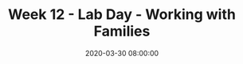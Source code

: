 ---
layout: single_presentation
name: week-12-lab-day-working-with-families.md
title: "Week 12 - Lab Day - Working with Families"
date:  2020-03-30 08:00:00
presentation_id: UtmCGr
permalink: /UtmCGr/
redirect_from:
  - /presentations/UtmCGr/week-12-lab-day-working-with-families
slides: 
  - slide_name: deck-5095-large-0.jpeg
    slide_text: >
      <p><strong>Location</strong>: CBC Campus -  SWL 108<br />
      <strong>Time</strong>: Wednesdays from 5:30-8:15<br />
      <strong>Week 12</strong>: 04/01/2020<br />
      <strong>Topic and Content Area</strong>: Working with Families II<br />
      <strong>Reading Assignment</strong>: Prest and Protinsky (1993)<br />
      <strong>Assignments Due</strong>: N/A<br />
      <strong>Other Important Information</strong>: N/A</p>
      
  - slide_name: deck-5095-large-1.jpeg
    slide_text: >
      <p>[Whole Class Activity] Watch Family Therapy Video clip of the Simpsons.</p>
      <blockquote>
      <p>Today we will be talking about working with families and what that looks like.</p>
      </blockquote>
      
  - slide_name: deck-5095-large-2.jpeg
    slide_text: >
      <ul>
      <li>Specific tools for working with families</li>
      <li>Dysfunctional family roles</li>
      <li>Implementation of family intervention</li>
      </ul>
      
  - slide_name: deck-5095-large-3.jpeg
    slide_text: >
      <blockquote>
      <p>This activity is based both on work done ART and from Guiding Good Choices Parenting Classes. In ART the following are the sections of what is called the anger control chain.</p>
      </blockquote>
      <ul>
      <li>Triggers (internal / external)</li>
      <li>Cues</li>
      <li>Anger reducers</li>
      <li>Reminders</li>
      <li>Thinking ahead (if __ then __ thinking)</li>
      <li>Social skill</li>
      <li>Self evaluation</li>
      </ul>
      <blockquote>
      <p>I want to show you an activity you could do in groups / with families to help brainstorm what a youth’s cues are.</p>
      </blockquote>
      <p>[Whole Class Activity] Draw an outline of a person. Have people brainstorm what they feel like when they get upset. Using outrageous drawings.</p>
      
  - slide_name: deck-5095-large-4.jpeg
    slide_text: >
      <blockquote>
      <p>The following is a handout I used to use many times when I have been working with families who have conflict.</p>
      </blockquote>
      <blockquote>
      <p>One way that I frequently used it was to talk about it point by point.</p>
      </blockquote>
      <blockquote>
      <p>[Whole Class Activity] Demonstrate with volunteers going through the form for a couple of minutes.</p>
      </blockquote>
      
  - slide_name: deck-5095-large-5.jpeg
    slide_text: >
      <blockquote>
      <p>The following is a good list of validating vs. invalidating statements.</p>
      </blockquote>
      <blockquote>
      <p>[Whole Class Activity] Give class some time to review the material. What are some different ways that somebody could use this with a family?</p>
      </blockquote>
      
  - slide_name: deck-5095-large-6.jpeg
    slide_text: >
      <blockquote>
      <p>The wellness wheel is not an activity I did as frequently with families as I did with individuals, but it it still works just as well.</p>
      </blockquote>
      <blockquote>
      <p>[Whole Class Activity] Have entire class complete a wellness wheel themselves, walking them through questions.</p>
      </blockquote>
      
  - slide_name: deck-5095-large-7.jpeg
    slide_text: >
      <blockquote>
      <p>This is another form that I thought I’d share with you. It’s a pretty simple concept. Sometimes it can be really beneficial for our clients if we can make things simple and clearly defined.</p>
      </blockquote>
      <p>While, I don’t have other examples for you, similar style handouts could be made and used…</p>
      <ul>
      <li>Using I-Messages</li>
      <li>Eriksons stages of development</li>
      <li>…etc</li>
      </ul>
      
  - slide_name: deck-5095-large-8.jpeg
    slide_text: >
      <blockquote>
      <p>There can be a number roles that family members might fall under. Sometimes, especially in literature regarding substance abuse, there are roles described as co-dependent or dysfunctional considered common. We are going to spend some time examining those.</p>
      </blockquote>
      <p>Also, something to consider. There is no real scientific backing to some of this, it is taken as standard and frequently seen, but has not be scientifically verified.</p>
      
  - slide_name: deck-5095-large-9.jpeg
    slide_text: >
      <p>The entire family life revolves around the addict or alcoholic. Each codependent role has been taken on in order to “make sense” of, and handle, the dysfunction in the everyday life of the family.</p>
      <p>Understanding the addict is very important. Of equal importance is knowing that by making changes in your own actions, you can stop supporting the addictive behavior of your loved one.</p>
      
  - slide_name: deck-5095-large-10.jpeg
    slide_text: >
      <blockquote>
      <p>This family member (often the oldest child) devotes his time and attention to making the family look “normal” and without problems.</p>
      </blockquote>
      <ul>
      <li>By overachieving and being successful in school, work or social activities.</li>
      <li>The Hero feels he can mask or make up for the dysfunctional home life.</li>
      <li>Everyone sees the Hero as kind, helpful and positive.</li>
      <li>Inside
      <ul>
      <li>Heroes often feel isolated inside</li>
      <li>Unable to express their true feelings.</li>
      </ul>
      </li>
      <li>They may have difficulty with intimate relationships in later life</li>
      <li>May suffer from illness related to stress.</li>
      <li>They are often workaholics as adults.</li>
      </ul>
      
  - slide_name: deck-5095-large-11.jpeg
    slide_text: >
      <blockquote>
      <p>The Scapegoat (often the second born) always seems defiant, hostile and angry. They are perpetually in trouble at school, work or in social situations…</p>
      </blockquote>
      <ul>
      <li>Often our target client….</li>
      <li>Their behavior turns the focus away from the addict or alcoholic in the family</li>
      <li>They may also be reacting to the attention that the hero child receives</li>
      <li>Frequent turns to high risk behaviors as a way to express their inner feelings of emptiness.
      <ul>
      <li>The Scapegoat may experiment with drugs or alcohol.</li>
      <li>They may become sexually active at an early age, or get into frequent fights.</li>
      </ul>
      </li>
      <li>They can be very clever, and leaders in their own peer groups.</li>
      <li>Often the groups that they choose to associate with are gangs or other groups that do not present healthy relationships.</li>
      <li>All of these negative behaviors need to be seen as a cry for help!</li>
      </ul>
      
  - slide_name: deck-5095-large-12.jpeg
    slide_text: >
      <blockquote>
      <p>This family member is often the youngest child in the family. They are the court jester, trying to get everyone to laugh. They do this unconsciously to improve the atmosphere in the dysfunctional household, as well as turn the focus away from the addict or alcoholic.</p>
      </blockquote>
      <ul>
      <li>The rest of the family may actually try to protect their “class clown” from the severity of the addiction, and whatever other problems exist within the family.</li>
      <li>The problem with this is that The Mascot may run away from problems, even as an adult, or continue to use humor to focus away from problems.</li>
      <li>The Mascot is often busy-busy-busy.</li>
      <li>They become anxious or depressed when things aren’t in constant motion.</li>
      <li>This hyperactivity makes it hard for them to concentrate very long on any one particularly thing, and this makes school or work difficult.</li>
      <li>Some mascots turn to drugs or alcohol to help them “slow down” or handle their anxiety.</li>
      </ul>
      
  - slide_name: deck-5095-large-13.jpeg
    slide_text: >
      <blockquote>
      <p>The lost child basically disappears. They become loners, or are very shy. They feel like strangers or outsiders, not only in social situations, but also within their own families. Often they feel ignored, and that they don’t matter.</p>
      </blockquote>
      <ul>
      <li>Their way of handling the addictive behavior in the family is to draw away from interaction with family members.</li>
      <li>The Lost Child often has a rich inner life.</li>
      <li>Because they don’t interact, they never have a chance to develop important social and communication skills.</li>
      <li>The Lost Child avoids trouble, even if they truly need something.</li>
      <li>Sometimes they develop physical problems, such as asthma or obesity, in order to gain attention. They may never even realize they are doing this.</li>
      <li>As adults, they may never marry, or may have difficulty having an intimate relationship.</li>
      </ul>
      
  - slide_name: deck-5095-large-14.jpeg
    slide_text: >
      <blockquote>
      <p>Next is the caretaker, but another descriptive word for this type of codependent family role is “enabler.”</p>
      </blockquote>
      <ul>
      <li>The Caretaker feels like they have to keep the family going.</li>
      <li>Over and over they take on the addicts problems and responsibilities.</li>
      <li>The fact that they have to do this may make The Caretaker angry or frustrated, but they never quite see that by choosing not to help they actually could help the addict.</li>
      <li>The Caretaker is the martyr of the family, and often supports not only the addictive behavior of the addict or alcoholic, but also the codependent roles that everyone else is playing.</li>
      </ul>
      
  - slide_name: deck-5095-large-15.jpeg
    slide_text: >
      <blockquote>
      <p>“Social workers address a wide range of family problems and issues. Thus, the techniques and approaches used vary dramatically.” (p. 371)</p>
      </blockquote>
      <blockquote>
      <p>We can kind of think of these interventions as tools that we can keep in our tool belt.</p>
      </blockquote>
      
  - slide_name: deck-5095-large-16.jpeg
    slide_text: >
      <blockquote>
      <p>“Reinforcing and reaffirming the positive qualities, strengths, and resources of a family should be an ongoing theme in work with families.” (p. 371)</p>
      </blockquote>
      <ol>
      <li>
      <strong>Emphasizing Positive Communication</strong>: Emphasize positive statement reported by the family</li>
      <li>
      <strong>Explore Exceptions</strong>: Encourage family members to share stories about themselves - discuss aspects of how have previously been successful. (think SFBT “Exploring for exceptions”)</li>
      <li>
      <strong>Strengths &amp; Competency</strong>: Note family interactions that reflect strength and competency (Underscoring positive family interactions)</li>
      <li>
      <strong>Positive Activities</strong>: Investigate times that family members enjoy together (what does it look like, where do they do it. Encouraging more…)</li>
      <li>
      <strong>Examine Problem Solving</strong>: Emphasize what families do well (learn how families solve problems)</li>
      </ol>
      
  - slide_name: deck-5095-large-17.jpeg
    slide_text: >
      <blockquote>
      <p>“Reframing is a strategy that helps family members view a problem or issue with a different outlook or understand it in a different way.”</p>
      </blockquote>
      <ul>
      <li>Often times means changing negative thinking about another family member to a new more positive perspective</li>
      <li>Provides opportunities for sharing strengths</li>
      </ul>
      <blockquote>
      <p>[Activity] With a partner spend some time thinking thinking about something that you are ambivalent about changing. Spend time having discussion regarding the topic, and practice reframing your fellow students view on the topic.</p>
      </blockquote>
      
  - slide_name: deck-5095-large-18.jpeg
    slide_text: >
      <blockquote>
      <p>“Problem-solving ‘focuses on how the family experienced differences as well as on its methods for solving difficult problems.” (p. 372)</p>
      </blockquote>
      <ul>
      <li>Exploring how manage behaviors (or other problem solving applications)</li>
      <li>Teaching the generalist intervention model</li>
      </ul>
      <blockquote>
      <p>[Discussion] What might this look like?</p>
      </blockquote>
      
  - slide_name: deck-5095-large-19.jpeg
    slide_text: >
      <blockquote>
      <p>“Teaching parents how to improve their children’s behavior is a common goal in family treatment.” (p. 373)</p>
      </blockquote>
      <ul>
      <li>Opportunities for increasing positive behavior</li>
      <li>Opportunities for decreasing negative behaviors</li>
      <li>Teaching I-Messages</li>
      </ul>
      <p>-&gt; Slide</p>
      <ul>
      <li>Behavioral approaches (operant conditioning)
      <ul>
      <li>Positive reinforcement (consequence to increase a behavior)</li>
      <li>Negative reinforcement (removal of negative impact to increase behavior)</li>
      <li>Positive punishment (addition of something negative have to do)</li>
      <li>Negative punishment (taking away something enjoyable)</li>
      <li>Modeling (learning behavior by observation)</li>
      </ul>
      </li>
      </ul>
      
  - slide_name: deck-5095-large-20.jpeg
    slide_text: >
      <blockquote>
      <p>Many times, our clients just need a little more support, and they are able to be successful.</p>
      </blockquote>
      <blockquote>
      <p>Brokering activities</p>
      </blockquote>
      <ul>
      <li>Focus on formal / in-formal supports</li>
      </ul>
      
  - slide_name: deck-5095-large-21.jpeg
    slide_text: >
      <blockquote>
      <p>“Role playing refers to having a person assume a different role or part than the one he or she would normally assume.” (p. 374)</p>
      </blockquote>
      <ul>
      <li>(pretend to be somebody else) Can be one family member assuming the role of another family member (i.e. dad sees how yelling looks, kid sees how tantrum looks to others)</li>
      <li>(pretend to manage differently) Can be the person remains themselves, but practices doing it differently than would have (think about ART)</li>
      </ul>
      
  - slide_name: deck-5095-large-22.jpeg
    slide_text: >
      <blockquote>
      <p>Recording makes people confront the effectiveness and appropriateness of their various verbal and nonverbal behaviors.</p>
      </blockquote>
      <blockquote>
      <p>Notes of caution -&gt; Using discretion, only infrequent / specific purpose.
      Can take time for families to get use to being recorded.</p>
      </blockquote>
      
  - slide_name: deck-5095-large-23.jpeg
    slide_text: >
      <blockquote>
      <p>“Homework assignments are tasks given to client to be completed at home or outside the interview.” (p. 375)</p>
      </blockquote>
      <blockquote>
      <p>[Discussion] What are some possible examples of homework assignments?</p>
      </blockquote>
      <ul>
      <li>Should have at least one of the following:
      <ul>
      <li>Specific directions for activities</li>
      <li>Specific directions for frequency</li>
      <li>Specific directions for how to track progress</li>
      <li>Specific directions what going to share at the next meeting</li>
      <li>Indication of what might happen while implementing</li>
      </ul>
      </li>
      </ul>
      
presentation_description: >
  <p>This week we continue our focus on working with families. The agenda is as follows:</p>
  <ul>
  <li>Specific tools for working with families</li>
  <li>Dysfunctional family roles</li>
  <li>Implementation of family intervention</li>
  </ul>
  
downloadable_slides: deck-5095.pdf
slides_count: 24
header:
  teaser: deck-5095-thumb-0.jpeg
presentation_video:
location: "Heritage University"
tags:
  - Heritage University
  - BASW Program
  - SOWK 487w
---